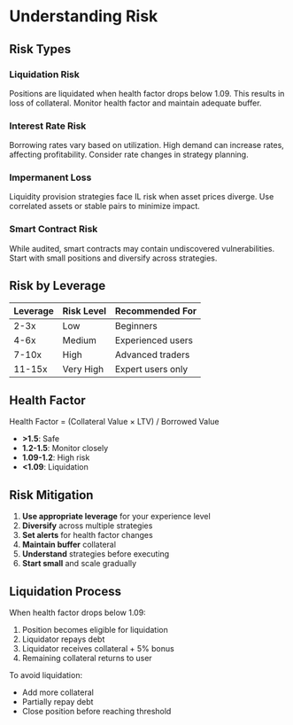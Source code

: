# Understanding Risk

## Risk Types

### Liquidation Risk
Positions are liquidated when health factor drops below 1.09. This results in loss of collateral. Monitor health factor and maintain adequate buffer.

### Interest Rate Risk
Borrowing rates vary based on utilization. High demand can increase rates, affecting profitability. Consider rate changes in strategy planning.

### Impermanent Loss
Liquidity provision strategies face IL risk when asset prices diverge. Use correlated assets or stable pairs to minimize impact.

### Smart Contract Risk
While audited, smart contracts may contain undiscovered vulnerabilities. Start with small positions and diversify across strategies.

## Risk by Leverage

| Leverage | Risk Level | Recommended For |
|----------|------------|----------------|
| 2-3x | Low | Beginners |
| 4-6x | Medium | Experienced users |
| 7-10x | High | Advanced traders |
| 11-15x | Very High | Expert users only |

## Health Factor

Health Factor = (Collateral Value × LTV) / Borrowed Value

- **>1.5**: Safe
- **1.2-1.5**: Monitor closely
- **1.09-1.2**: High risk
- **<1.09**: Liquidation

## Risk Mitigation

1. **Use appropriate leverage** for your experience level
2. **Diversify** across multiple strategies
3. **Set alerts** for health factor changes
4. **Maintain buffer** collateral
5. **Understand** strategies before executing
6. **Start small** and scale gradually

## Liquidation Process

When health factor drops below 1.09:
1. Position becomes eligible for liquidation
2. Liquidator repays debt
3. Liquidator receives collateral + 5% bonus
4. Remaining collateral returns to user

To avoid liquidation:
- Add more collateral
- Partially repay debt
- Close position before reaching threshold